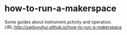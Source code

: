 # how-to-run-a-makerspace
Some guides about instrument,activity and operation.    
URL:http://swjtuyuhui.github.io/how-to-run-a-makerspace
